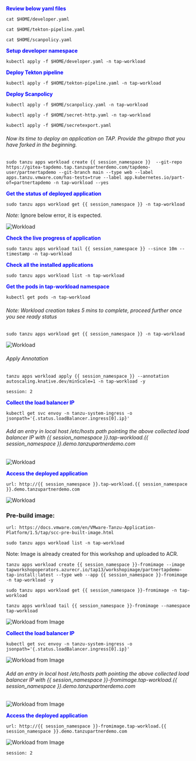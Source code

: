 <p style="color:blue"><strong> Review below yaml files </strong></p>

```execute
cat $HOME/developer.yaml
```

```execute
cat $HOME/tekton-pipeline.yaml
```

```execute
cat $HOME/scanpolicy.yaml
```

<p style="color:blue"><strong> Setup developer namespace </strong></p>

```execute
kubectl apply -f $HOME/developer.yaml -n tap-workload
```

<p style="color:blue"><strong> Deploy Tekton pipeline </strong></p>

```execute
kubectl apply -f $HOME/tekton-pipeline.yaml -n tap-workload
```

<p style="color:blue"><strong> Deploy Scanpolicy </strong></p>

```execute
kubectl apply -f $HOME/scanpolicy.yaml -n tap-workload
```

```execute
kubectl apply -f $HOME/secret-http.yaml -n tap-workload
```

```execute
kubectl apply -f $HOME/secretexport.yaml
```

###### Now its time to deploy an application on TAP. Provide the gitrepo that you have forked in the beginning. 


```execute
sudo tanzu apps workload create {{ session_namespace }}  --git-repo https://gitea-tapdemo.tap.tanzupartnerdemo.com/tapdemo-user/partnertapdemo --git-branch main --type web --label apps.tanzu.vmware.com/has-tests=true --label app.kubernetes.io/part-of=partnertapdemo -n tap-workload --yes
```

<p style="color:blue"><strong> Get the status of deployed application </strong></p>

```execute
sudo tanzu apps workload get {{ session_namespace }} -n tap-workload
```

*Note:* Ignore below error, it is expected. 

![Workload](images/workload-1.png)

<p style="color:blue"><strong> Check the live progress of application</strong></p>

```execute-2
sudo tanzu apps workload tail {{ session_namespace }} --since 10m --timestamp -n tap-workload
```

<p style="color:blue"><strong> Check all the installed applications </strong></p>

```execute
sudo tanzu apps workload list -n tap-workload
```

<p style="color:blue"><strong> Get the pods in tap-workload namespace </strong></p>

```execute
kubectl get pods -n tap-workload
```

###### Note: Workload creation takes 5 mins to complete, proceed further once you see ready status

```execute
sudo tanzu apps workload get {{ session_namespace }} -n tap-workload
```

![Workload](images/workload-2.png)

###### Apply Annotation

```execute
tanzu apps workload apply {{ session_namespace }} --annotation autoscaling.knative.dev/minScale=1 -n tap-workload -y
```

```terminal:interrupt
session: 2
```

<p style="color:blue"><strong> Collect the load balancer IP </strong></p>

```execute
kubectl get svc envoy -n tanzu-system-ingress -o jsonpath='{.status.loadBalancer.ingress[0].ip}'
```

###### Add an entry in local host /etc/hosts path pointing the above collected load balancer IP with {{ session_namespace }}.tap-workload.{{ session_namespace }}.demo.tanzupartnerdemo.com

![Workload](images/tap-workload-4.png)

<p style="color:blue"><strong> Access the deployed application </strong></p>

```dashboard:open-url
url: http://{{ session_namespace }}.tap-workload.{{ session_namespace }}.demo.tanzupartnerdemo.com
```

![Workload](images/workload-3.png)


### Pre-build image: 

```dashboard:open-url
url: https://docs.vmware.com/en/VMware-Tanzu-Application-Platform/1.5/tap/scc-pre-built-image.html
```

```execute
sudo tanzu apps workload list -n tap-workload
```

Note: Image is already created for this workshop and uploaded to ACR. 

```execute
tanzu apps workload create {{ session_namespace }}-fromimage --image tapworkshopoperators.azurecr.io/tap13/workshopimage/partnertapdemo-tap-install:latest --type web --app {{ session_namespace }}-fromimage -n tap-workload -y
```

```execute
sudo tanzu apps workload get {{ session_namespace }}-fromimage -n tap-workload
```

```execute-2
tanzu apps workload tail {{ session_namespace }}-fromimage --namespace tap-workload
```

![Workload from Image](images/fromimage-1.png)


<p style="color:blue"><strong> Collect the load balancer IP </strong></p>

```execute
kubectl get svc envoy -n tanzu-system-ingress -o jsonpath='{.status.loadBalancer.ingress[0].ip}'
```

![Workload from Image](images/fromimage-2.png)

###### Add an entry in local host /etc/hosts path pointing the above collected load balancer IP with {{ session_namespace }}-fromimage.tap-workload.{{ session_namespace }}.demo.tanzupartnerdemo.com

![Workload from Image](images/fromimage-3.png)

<p style="color:blue"><strong> Access the deployed application </strong></p>

```dashboard:open-url
url: http://{{ session_namespace }}-fromimage.tap-workload.{{ session_namespace }}.demo.tanzupartnerdemo.com
```

![Workload from Image](images/fromimage-4.png)

```terminal:interrupt
session: 2
```

